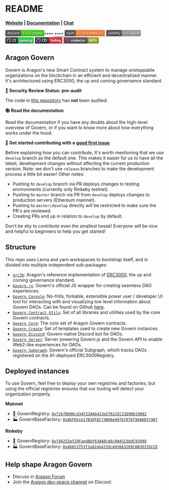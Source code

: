 # README

****[**Website**](https://aragon.org/aragon-govern) **|** [**Documentation**](./) **|** [**Chat**](https://support.aragon.org/)****

![](<../../../.gitbook/assets/image (58).png>)****[ **** ![](<../../../.gitbook/assets/image (2).png>)](https://www.npmjs.com/package/@aragon/govern-core)[ ![](<../../../.gitbook/assets/image (43).png>)](https://img.shields.io/badge/solidity-%3E%3D%200.6.8-lightgrey)[ ![](<../../../.gitbook/assets/image (17).png>)](https://github.com/aragon/govern/actions?query=workflow%3ACI)[ ![](../../../.gitbook/assets/image.png)](https://github.com/aragon/govern/actions?query=workflow%3ACD)[ ![](<../../../.gitbook/assets/image (27).png>)](https://codecov.io/gh/aragon/govern)

## Aragon Govern

Govern is Aragon's new Smart Contract system to manage unstoppable organizations on the blockchain in an efficient and decentralized manner. It's architectured using ERC3000, the up and coming governance standard.

**🚨 Security Review Status: pre-audit**

The code in [this repository](https://github.com/aragon/govern) has **not** been audited.

**📚 Read the documentation**

Read the documentation if you have any doubts about the high-level overview of Govern, or if you want to know more about how everything works under the hood.

**👋 Get started contributing with a** [**good first issue**](https://github.com/aragon/govern/labels/good%20first%20issue%20%F0%9F%8C%9E)

Before explaining how you can contribute, It's worth mentioning that we use `develop` branch as the default one. This makes it easier for us to have all the latest, development changes without affecting the current production version. Note: we don't use `release` branches to make the development process a little bit easier! Other notes:

* Pushing to `develop` branch via PR deploys changes to testing environments (currently only Rinkeby testnet).
* Pushing to `master` branch via PR from `develop` deploys changes to production servers (Ethereum mainnet).
* Pushing to `master|develop` directly will be restricted to make sure the PR's are reviewed.
* Creating PRs end up in relation to `develop` by default.

Don't be shy to contribute even the smallest tweak! Everyone will be nice and helpful to beginners to help you get started!

## Structure

This repo uses Lerna and yarn workspaces to bootstrap itself, and is divided into multiple independent sub-packages:

* [`erc3k`](packages/erc-3k.md): Aragon's reference implementation of [ERC3000](https://eips.ethereum.org/EIPS/eip-3000), the up and coming governance standard.
* [`Govern.js`](packages/govern.js.md): Govern's official JS wrapper for creating seamless DAO experiences.
* [`Govern Console`](packages/govern-console.md): No-frills, forkable, extensible power user / developer UI tool for interacting with and visualizing low level information about Govern DAOs. Can be found on Github [here](https://github.com/aragon/console).
* [`Govern Contract Utils`](https://github.com/aragon/govern): Set of all libraries and utilities used by the core Govern contracts.
* [`Govern Core`](packages/types.md): The core set of Aragon Govern contracts.
* [`Govern Create`](packages/govern-create.md): Set of templates used to create new Govern instances.
* [`Govern Discord`](https://github.com/aragon/govern/tree/develop/packages/govern-discord): Govern-native Discord bot for DAOs.
* [`Govern Server`](https://github.com/aragon/govern/tree/develop/packages/govern-server): Server powering Govern.js and the Govern API to enable Web2-like experiences for DAOs.
* [`Govern Subgraph`](https://github.com/aragon/govern/tree/develop/packages/govern-subgraph): Govern's official Subgraph, which tracks DAOs registered on the A1-deployed ERC3000Registry.

## Deployed instances

To use Govern, feel free to deploy your own registries and factories, but using the official registries ensures that our tooling will detect your organization properly.



**Mainnet**

* 📜 GovernRegistry: [`0xf2b7D096cd34F228A6413e276132C21D98b19882`](https://etherscan.io/address/0xf2b7D096cd34F228A6413e276132C21D98b19882)
* 🏭 GovernBaseFactory: [`0x8bF05ce17B30f8C73B06e49f67076f944687c967`](https://etherscan.io/address/0x8bF05ce17B30f8C73B06e49f67076f944687c967)

**Rinkeby**

* 📜 GovernRegistry: [`0xf46253ef29FaedAbf63AA8cA6c0A41CbbdC93948`](https://rinkeby.etherscan.io/address/0xf46253ef29FaedAbf63AA8cA6c0A41CbbdC93948)
* 🏭 GovernBaseFactory: [`0x46013753f3a02ab4239cA936632E6C6B39235CCE`](https://rinkeby.etherscan.io/address/0x46013753f3a02ab4239cA936632E6C6B39235CCE)

## Help shape Aragon Govern

* Discuss in [Aragon Forum](https://support.aragon.org/)
* Join the [Aragon dev-space channel](https://discord.gg/gzzpanF5dB) on Discord.
